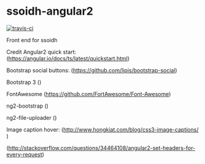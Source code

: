 # ssoidh-angular2

[![travis-ci](https://travis-ci.org/hollannikas/ssoidh-angular2.svg?branch=master)](https://travis-ci.org/hollannikas/ssoidh)

Front end for ssoidh


Credit
Angular2 quick start: (https://angular.io/docs/ts/latest/quickstart.html)

Bootstrap social buttons: (https://github.com/lipis/bootstrap-social)

Bootstrap 3 ()

FontAwesome (https://github.com/FortAwesome/Font-Awesome)

ng2-bootstrap ()

ng2-file-uploader ()

Image caption hover: (http://www.hongkiat.com/blog/css3-image-captions/ )

(http://stackoverflow.com/questions/34464108/angular2-set-headers-for-every-request)
